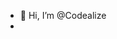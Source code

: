 - 👋 Hi, I’m @Codealize
-

<!---
Codealize/Codealize is a ✨ special ✨ repository because its `README.md` (this file) appears on your GitHub profile.
You can click the Preview link to take a look at your changes.
--->
